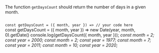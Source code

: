The function `getDaysCount` should return the number of days in a given month.

<codeblock language="javascript" type="exercise" testMode="multipleInput">
<code>
const getDaysCount = ({ month, year }) => // your code here
</code>

<solution>
const getDaysCount = ({ month, year }) => new Date(year, month, 0).getDate()
</solution>

<testcases>
<caller>
console.log(getDaysCount({ month, year }));
</caller>
<testcase>
<i>
const month = 2;
const year = 2000;
</i>
</testcase>
<testcase>
<i>
const month = 2;
const year = 1977;
</i>
</testcase>
<testcase>
<i>
const month = 7;
const year = 2011;
</i>
</testcase>
<testcase>
<i>
const month = 10;
const year = 2020;
</i>
</testcase>
</testcases>
</codeblock>